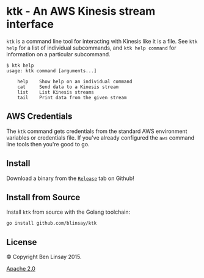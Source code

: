 # ktk - An AWS Kinesis stream interface

`ktk` is a command line tool for interacting with Kinesis like it is a file. See
`ktk help` for a list of individual subcommands, and `ktk help command` for
information on a particular subcommand.

```
$ ktk help
usage: ktk command [arguments...]

	help	Show help on an individual command
	cat		Send data to a Kinesis stream
	list	List Kinesis streams
	tail	Print data from the given stream
```

## AWS Credentials

The `ktk` command gets credentials from the standard AWS environment variables or
credentials file. If you've already configured the `aws` command line tools then you're good to go.

## Install

Download a binary from the [`Release`](https://github.com/blinsay/ktk/releases) tab on Github!

## Install from Source

Install `ktk` from source with the Golang toolchain:

`go install github.com/blinsay/ktk`

## License

&copy; Copyright Ben Linsay 2015.

[Apache 2.0](http://www.apache.org/licenses/LICENSE-2.00)
